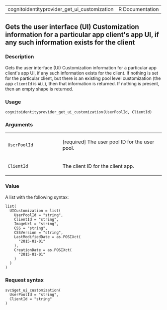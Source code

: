 <table style="width: 100%;">
<tbody>
<tr class="odd">
<td>cognitoidentityprovider_get_ui_customization</td>
<td style="text-align: right;">R Documentation</td>
</tr>
</tbody>
</table>

## Gets the user interface (UI) Customization information for a particular app client's app UI, if any such information exists for the client

### Description

Gets the user interface (UI) Customization information for a particular
app client's app UI, if any such information exists for the client. If
nothing is set for the particular client, but there is an existing pool
level customization (the app `clientId` is `ALL`), then that information
is returned. If nothing is present, then an empty shape is returned.

### Usage

    cognitoidentityprovider_get_ui_customization(UserPoolId, ClientId)

### Arguments

<table>
<colgroup>
<col style="width: 35%" />
<col style="width: 65%" />
</colgroup>
<tbody>
<tr class="odd">
<td><code
id="cognitoidentityprovider_get_ui_customization_:_UserPoolId">UserPoolId</code></td>
<td><p>[required] The user pool ID for the user pool.</p></td>
</tr>
<tr class="even">
<td><code
id="cognitoidentityprovider_get_ui_customization_:_ClientId">ClientId</code></td>
<td><p>The client ID for the client app.</p></td>
</tr>
</tbody>
</table>

### Value

A list with the following syntax:

    list(
      UICustomization = list(
        UserPoolId = "string",
        ClientId = "string",
        ImageUrl = "string",
        CSS = "string",
        CSSVersion = "string",
        LastModifiedDate = as.POSIXct(
          "2015-01-01"
        ),
        CreationDate = as.POSIXct(
          "2015-01-01"
        )
      )
    )

### Request syntax

    svc$get_ui_customization(
      UserPoolId = "string",
      ClientId = "string"
    )
